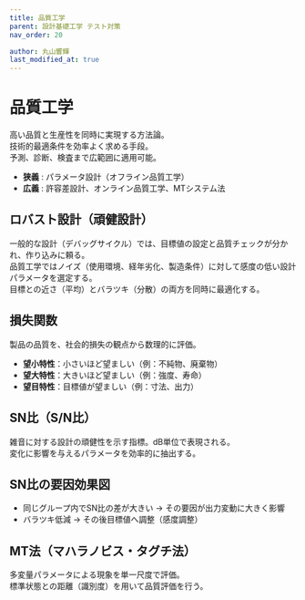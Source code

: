 ```yaml
---
title: 品質工学
parent: 設計基礎工学 テスト対策
nav_order: 20

author: 丸山響輝
last_modified_at: true
---
```


# 品質工学

高い品質と生産性を同時に実現する方法論。  
技術的最適条件を効率よく求める手段。  
予測、診断、検査まで広範囲に適用可能。

- **狭義** : パラメータ設計（オフライン品質工学）  
- **広義** : 許容差設計、オンライン品質工学、MTシステム法

## ロバスト設計（頑健設計）

一般的な設計（デバッグサイクル）では、目標値の設定と品質チェックが分かれ、作り込みに頼る。  
品質工学ではノイズ（使用環境、経年劣化、製造条件）に対して感度の低い設計パラメータを選定する。  
目標との近さ（平均）とバラツキ（分散）の両方を同時に最適化する。

## 損失関数

製品の品質を、社会的損失の観点から数理的に評価。

- **望小特性**：小さいほど望ましい（例：不純物、廃棄物）  
- **望大特性**：大きいほど望ましい（例：強度、寿命）  
- **望目特性**：目標値が望ましい（例：寸法、出力）

## SN比（S/N比）

雑音に対する設計の頑健性を示す指標。dB単位で表現される。  
変化に影響を与えるパラメータを効率的に抽出する。

## SN比の要因効果図

- 同じグループ内でSN比の差が大きい → その要因が出力変動に大きく影響  
- バラツキ低減 → その後目標値へ調整（感度調整）

## MT法（マハラノビス・タグチ法）

多変量パラメータによる現象を単一尺度で評価。  
標準状態との距離（識別度）を用いて品質評価を行う。
